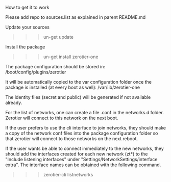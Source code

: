 How to get it to work

Please add repo to sources.list as explained in parent README.md

Update your sources
 >>> un-get update

Install the package
 >>> un-get install zerotier-one


The package configuration should be stored in:
    /boot/config/plugins/zerotier

It will be automatically copied to the var configuration folder once the package is installed (at every boot as well):
    /var/lib/zerotier-one

The identity files (secret and public) will be generated if not available already.

For the list of networks, one can create a file <NETWORK ID>.conf in the networks.d folder. Zerotier will connect to this network on the next boot.

If the user prefers to use the cli interface to join networks, they should make a copy of the network conf files into the package configuration folder so that zerotier will connect to those networks on the next reboot.

If the user wants be able to connect immediately to the new networks, they should add the interfaces created for each new network (zt\*) to the "Include listening interfaces" under "Settings/NetworkSettings/interface extra". The interface names can be obtained with the following command.
 >>> zerotier-cli listnetworks
